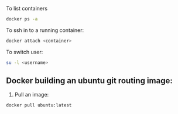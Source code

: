 To list containers
```bash
docker ps -a
```

To ssh in to a running container:
```bash
docker attach <container>
```

To switch user:
```bash
su -l <username>
```




## Docker building an ubuntu git routing image:

1. Pull an image:
```bash
docker pull ubuntu:latest
```